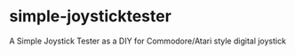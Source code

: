 # simple-joysticktester
A Simple Joystick Tester as a DIY for Commodore/Atari style digital joystick
